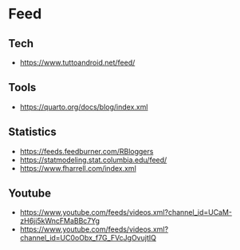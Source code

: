 # Feed

## Tech

- https://www.tuttoandroid.net/feed/

## Tools

- https://quarto.org/docs/blog/index.xml

## Statistics

- https://feeds.feedburner.com/RBloggers
- https://statmodeling.stat.columbia.edu/feed/
- https://www.fharrell.com/index.xml

## Youtube

- https://www.youtube.com/feeds/videos.xml?channel_id=UCaM-zH6ji5kWncFMaBBc7Yg <!-- wesa -->
- https://www.youtube.com/feeds/videos.xml?channel_id=UC0oObx_f7G_FVcJgOvujtIQ <!-- minimad -->
